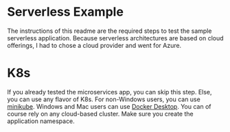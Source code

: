 Serverless Example
============
The instructions of this readme are the required steps to test the sample serverless application. Because serverless architectures are based on cloud offerings, I had to chose a cloud provider and went for Azure.
# K8s
If you already tested the microservices app, you can skip this step. Else, you can use any flavor of K8s. For non-Windows users, you can use [minikube](https://minikube.sigs.k8s.io/docs/start/). Windows and Mac users can use [Docker Desktop](https://www.docker.com/products/docker-desktop).
You can of course rely on any cloud-based cluster. Make sure you create the application namespace.

